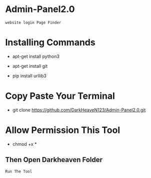 # Admin-Panel2.0
`website login Page Finder `

# Installing Commands

- apt-get install python3

- apt-get install git

- pip install urllib3

# Copy Paste Your Terminal 
- git clone https://github.com/DarkHeaveN123/Admin-Panel2.0.git

# Allow Permission This Tool
- chmod +x *
## Then Open Darkheaven Folder 
` Run The Tool ` 


